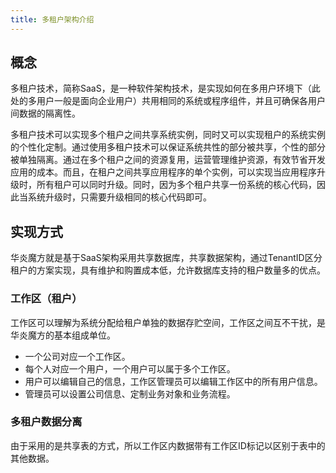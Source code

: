 ```yaml
---
title: 多租户架构介绍
---
```


## 概念

多租户技术，简称SaaS，是一种软件架构技术，是实现如何在多用户环境下（此处的多用户一般是面向企业用户）共用相同的系统或程序组件，并且可确保各用户间数据的隔离性。

多租户技术可以实现多个租户之间共享系统实例，同时又可以实现租户的系统实例的个性化定制。通过使用多租户技术可以保证系统共性的部分被共享，个性的部分被单独隔离。通过在多个租户之间的资源复用，运营管理维护资源，有效节省开发应用的成本。而且，在租户之间共享应用程序的单个实例，可以实现当应用程序升级时，所有租户可以同时升级。同时，因为多个租户共享一份系统的核心代码，因此当系统升级时，只需要升级相同的核心代码即可。

## 实现方式

华炎魔方就是基于SaaS架构采用共享数据库，共享数据架构，通过TenantID区分租户的方案实现，具有维护和购置成本低，允许数据库支持的租户数量多的优点。

### 工作区（租户）

工作区可以理解为系统分配给租户单独的数据存贮空间，工作区之间互不干扰，是华炎魔方的基本组成单位。

- 一个公司对应一个工作区。
- 每个人对应一个用户，一个用户可以属于多个工作区。
- 用户可以编辑自己的信息，工作区管理员可以编辑工作区中的所有用户信息。
- 管理员可以设置公司信息、定制业务对象和业务流程。

### 多租户数据分离

由于采用的是共享表的方式，所以工作区内数据带有工作区ID标记以区别于表中的其他数据。


